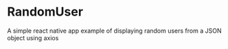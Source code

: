 # RandomUser
A simple react native app example of displaying random users from a JSON object using axios

